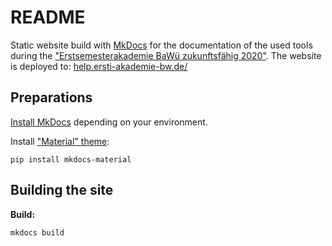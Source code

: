 # README

Static website build with [MkDocs](https://www.mkdocs.org/) for the documentation of the used tools during the ["Erstsemesterakademie BaWü zukunftsfähig 2020"](https://www.ersti-akademie-bw.de/).
The website is deployed to: [help.ersti-akademie-bw.de/](https://help.ersti-akademie-bw.de/)

## Preparations

[Install MkDocs](https://www.mkdocs.org/#installation) depending on your environment.

Install ["Material" theme](https://squidfunk.github.io/mkdocs-material/):
```
pip install mkdocs-material
```

## Building the site

**Build:**
```
mkdocs build
```
